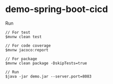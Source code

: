 # demo-spring-boot-cicd

Run 
```
// For test
$mvnw clean test

// For code coverage
$mvnw jacoco:report

// For package
$mvnw clean package -DskipTests=true

// Run
$java -jar demo.jar --server.port=8083
```

